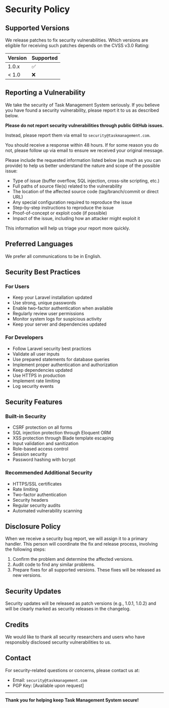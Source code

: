 # Security Policy

## Supported Versions

We release patches to fix security vulnerabilities. Which versions are eligible for receiving such patches depends on the CVSS v3.0 Rating:

| Version | Supported          |
| ------- | ------------------ |
| 1.0.x   | :white_check_mark: |
| < 1.0   | :x:                |

## Reporting a Vulnerability

We take the security of Task Management System seriously. If you believe you have found a security vulnerability, please report it to us as described below.

**Please do not report security vulnerabilities through public GitHub issues.**

Instead, please report them via email to `security@taskmanagement.com`.

You should receive a response within 48 hours. If for some reason you do not, please follow up via email to ensure we received your original message.

Please include the requested information listed below (as much as you can provide) to help us better understand the nature and scope of the possible issue:

- Type of issue (buffer overflow, SQL injection, cross-site scripting, etc.)
- Full paths of source file(s) related to the vulnerability
- The location of the affected source code (tag/branch/commit or direct URL)
- Any special configuration required to reproduce the issue
- Step-by-step instructions to reproduce the issue
- Proof-of-concept or exploit code (if possible)
- Impact of the issue, including how an attacker might exploit it

This information will help us triage your report more quickly.

## Preferred Languages

We prefer all communications to be in English.

## Security Best Practices

### For Users
- Keep your Laravel installation updated
- Use strong, unique passwords
- Enable two-factor authentication when available
- Regularly review user permissions
- Monitor system logs for suspicious activity
- Keep your server and dependencies updated

### For Developers
- Follow Laravel security best practices
- Validate all user inputs
- Use prepared statements for database queries
- Implement proper authentication and authorization
- Keep dependencies updated
- Use HTTPS in production
- Implement rate limiting
- Log security events

## Security Features

### Built-in Security
- CSRF protection on all forms
- SQL injection protection through Eloquent ORM
- XSS protection through Blade template escaping
- Input validation and sanitization
- Role-based access control
- Session security
- Password hashing with bcrypt

### Recommended Additional Security
- HTTPS/SSL certificates
- Rate limiting
- Two-factor authentication
- Security headers
- Regular security audits
- Automated vulnerability scanning

## Disclosure Policy

When we receive a security bug report, we will assign it to a primary handler. This person will coordinate the fix and release process, involving the following steps:

1. Confirm the problem and determine the affected versions.
2. Audit code to find any similar problems.
3. Prepare fixes for all supported versions. These fixes will be released as new versions.

## Security Updates

Security updates will be released as patch versions (e.g., 1.0.1, 1.0.2) and will be clearly marked as security releases in the changelog.

## Credits

We would like to thank all security researchers and users who have responsibly disclosed security vulnerabilities to us.

## Contact

For security-related questions or concerns, please contact us at:
- Email: `security@taskmanagement.com`
- PGP Key: [Available upon request]

---

**Thank you for helping keep Task Management System secure!**
